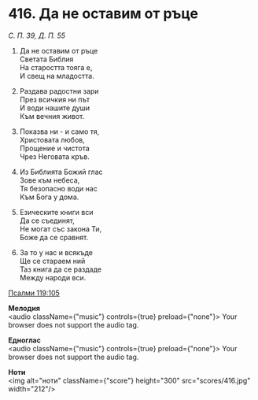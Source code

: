 # 416. Да не оставим от ръце

_С. П. 39, Д. П. 55_

1. Да не оставим от ръце  
Светата Библия  
На старостта тояга е,  
И свещ на младостта.  

2. Раздава радостни зари  
През всичкия ни път  
И води нашите души  
Към вечния живот.  

3. Показва ни - и само тя,  
Христовата любов,  
Прощение и чистота  
Чрез Неговата кръв.  

4. Из Библията Божий глас  
Зове към небеса,  
Тя безопасно води нас  
Към Бога у дома.  

5. Езическите книги вси  
Да се съединят,  
Не могат със закона Ти,  
Боже да се сравнят.  

6. За то у нас и всякъде  
Ще се стараем ний  
Таз книга да се раздаде  
Между народи вси.

[Псалми 119:105](http://biblia.bg/index.php?k=19&g=119&s=105)

**Мелодия**  
<audio className={"music"} controls={true} preload={"none"}>
    <source src="mp3/416.mp3" type="audio/mpeg"/>
    Your browser does not support the audio tag.
</audio>

**Едноглас**  
<audio className={"music"} controls={true} preload={"none"}>
    <source src="transp/416.mp3" type="audio/mpeg"/>
    Your browser does not support the audio tag.
</audio>

**Ноти**  
<img alt="ноти" className={"score"} height="300" src="scores/416.jpg" width="212"/>
